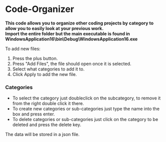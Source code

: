 # Code-Organizer
**This code allows you to organize other coding projects by category to allow you to easily look at your previous work.** <br>
**Import the entire folder but the main executable is found in WindowsApplication16\bin\Debug\WindowsApplication16.exe** <br>

To add new files:
1. Press the plus button.
2. Press "Add Files", the file should open once it is selected.
3. Select what categories to add it to.
4. Click Apply to add the new file.

### Categories
+ To select the category just doubleclick on the subcategory, to remove it from the right double click it there.
+ To create new categories or sub-categories just type the name into the box and press enter.
+ To delete categories or sub-categories just click on the category to be deleted and press the delete key.

The data will be stored in a json file.

